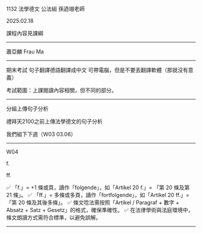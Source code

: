 
1132 法學德文 公法組 孫迺翊老師

2025.02.18

課程內容見課綱


---

蕭亞麟 Frau Ma

---


期末考試 句子翻譯德語翻譯成中文 可帶電腦，但是不要丟翻譯軟體（那就沒有意義）

考試範圍：上課閱讀內容相關，但不同的部分。



---

分組上傳句子分析

禮拜天2100之前上傳法學德文的句子分析


我們組下下週（W03 03.06）




---


W04


f.

ff.



✅ 「f.」= +1 條或頁，讀作「folgende」，如「Artikel 20 f.」= 「第 20 條及第 21 條」。
✅ 「ff.」= 多條或多頁，讀作「fortfolgende」，如「Artikel 20 ff.」= 「第 20 條及其後多條」。
✅ 條文唸法需按照「Artikel / Paragraf + 數字 + Absatz + Satz + Gesetz」的格式，確保準確性。
✅ 在法律學術與法庭環境中，條文朗讀方式需符合標準，以避免誤解。


---
